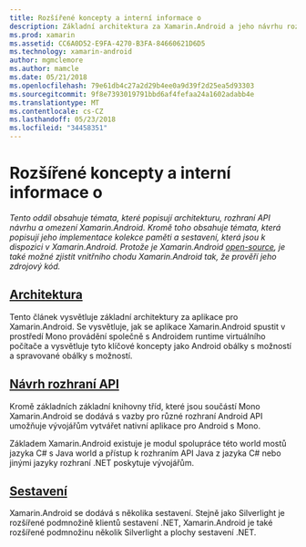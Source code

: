 ```yaml
---
title: Rozšířené koncepty a interní informace o
description: Základní architektura za Xamarin.Android a jeho návrhu rozhraní API.
ms.prod: xamarin
ms.assetid: CC6A0D52-E9FA-4270-B3FA-84660621D6D5
ms.technology: xamarin-android
author: mgmclemore
ms.author: mamcle
ms.date: 05/21/2018
ms.openlocfilehash: 79e61db4c27a2d29b4ee0a9d39f2d25ea5d93303
ms.sourcegitcommit: 9f8e7393019791bbd6af4fefaa24a1602adabb4e
ms.translationtype: MT
ms.contentlocale: cs-CZ
ms.lasthandoff: 05/23/2018
ms.locfileid: "34458351"
---
```

# <a name="advanced-concepts-and-internals"></a>Rozšířené koncepty a interní informace o

_Tento oddíl obsahuje témata, které popisují architekturu, rozhraní API návrhu a omezení Xamarin.Android. Kromě toho obsahuje témata, která popisují jeho implementace kolekce paměti a sestavení, která jsou k dispozici v Xamarin.Android. Protože je Xamarin.Android [open-source](https://github.com/xamarin/xamarin-android), je také možné zjistit vnitřního chodu Xamarin.Android tak, že prověří jeho zdrojový kód._


##  <a name="architectureandroidinternalsarchitecturemd"></a>[Architektura](~/android/internals/architecture.md)

Tento článek vysvětluje základní architektury za aplikace pro Xamarin.Android. Se vysvětluje, jak se aplikace Xamarin.Android spustit v prostředí Mono provádění společně s Androidem runtime virtuálního počítače a vysvětluje tyto klíčové koncepty jako Android obálky s možností a spravované obálky s možností. 



##  <a name="api-designandroidinternalsapi-designmd"></a>[Návrh rozhraní API](~/android/internals/api-design.md)

Kromě základních základní knihovny tříd, které jsou součástí Mono Xamarin.Android se dodává s vazby pro různé rozhraní Android API umožňuje vývojářům vytvářet nativní aplikace pro Android s Mono.

Základem Xamarin.Android existuje je modul spolupráce této world mostů jazyka C# s Java world a přístup k rozhraním API Java z jazyka C# nebo jinými jazyky rozhraní .NET poskytuje vývojářům.



##  <a name="assembliescross-platforminternalsavailable-assembliesmd"></a>[Sestavení](~/cross-platform/internals/available-assemblies.md)

Xamarin.Android se dodává s několika sestavení. Stejně jako Silverlight je rozšířené podmnožině klientů sestavení .NET, Xamarin.Android je také rozšířené podmnožinu několik Silverlight a plochy sestavení .NET. 

